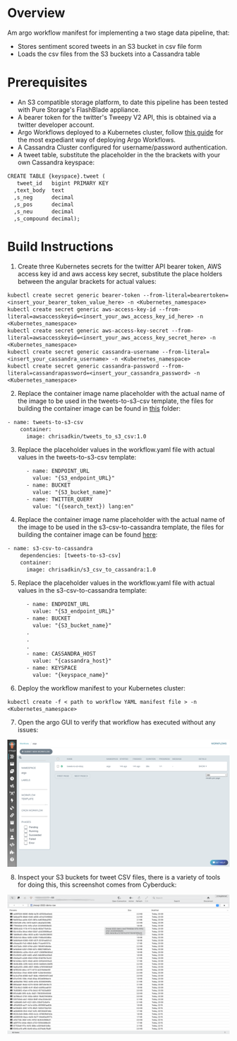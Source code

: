# Overview

Am argo workflow manifest for implementing a two stage data pipeline, that:

- Stores sentiment scored tweets in an S3 bucket in csv file form
- Loads the csv files from the S3 buckets into a Cassandra table

# Prerequisites

- An S3 compatible storage platform, to date this pipeline has been tested with Pure Storage's FlashBlade appliance.
- A bearer token for the twitter's Tweepy V2 API, this is obtained via a twitter developer account.
- Argo Workflows deployed to a Kubernetes cluster, follow [this guide](https://argoproj.github.io/argo-workflows/quick-start/) for the most expediant way of deploying Argo Workflows.
- A Cassandra Cluster configured for username/password authentication.
- A tweet table, substitute the placeholder in the the brackets with your own Cassandra keyspace:
```
CREATE TABLE {keyspace}.tweet (
   tweet_id   bigint PRIMARY KEY
  ,text_body  text
  ,s_neg      decimal 
  ,s_pos      decimal
  ,s_neu      decimal
  ,s_compound decimal);
```

# Build Instructions

1. Create three Kubernetes secrets for the twitter API bearer token, AWS access key id and aws access key secret, substitute the place holders between the angular brackets for actual values:

```
kubectl create secret generic bearer-token --from-literal=bearertoken=<insert_your_bearer_token_value_here> -n <Kubernetes_namespace>
kubectl create secret generic aws-access-key-id --from-literal=awsaccesskeyid=<insert_your_aws_access_key_id_here> -n <Kubernetes_namespace>
kubectl create secret generic aws-access-key-secret --from-literal=awsaccesskeyid=<insert_your_aws_access_key_secret_here> -n <Kubernetes_namespace>
kubectl create secret generic cassandra-username --from-literal=<insert_your_cassandra_username> -n <Kubernetes_namespace>
kubectl create secret generic cassandra-password --from-literal=cassandrapassword=<insert_your_cassandra_password> -n <Kubernetes_namespace>
```

2. Replace the container image name placeholder with the actual name of the image to be used in the tweets-to-s3-csv template, the files for building the container image can be found in [this](https://github.com/chrisadkin/Argo-Data-Pipeline-Gallery/tree/main/docker_images/s3_csv_to_cassandra) folder:

```
- name: tweets-to-s3-csv
    container:
      image: chrisadkin/tweets_to_s3_csv:1.0
```

3. Replace the placeholder values in the workflow.yaml file with actual values in the tweets-to-s3-csv template:

```
      - name: ENDPOINT_URL
        value: "{S3_endpoint_URL}"
      - name: BUCKET
        value: "{S3_bucket_name}"
      - name: TWITTER_QUERY
        value: "({search_text}) lang:en"
```

4. Replace the container image name placeholder with the actual name of the image to be used in the s3-csv-to-cassandra template, the files for building the container image can be found [here](https://github.com/chrisadkin/Argo-Data-Pipeline-Gallery/tree/main/docker_images/s3_csv_to_cassandra):

```
- name: s3-csv-to-cassandra
    dependencies: [tweets-to-s3-csv]
    container:
      image: chrisadkin/s3_csv_to_cassandra:1.0
```

5. Replace the placeholder values in the workflow.yaml file with actual values in the s3-csv-to-cassandra template:

```
      - name: ENDPOINT_URL
        value: "{S3_endpoint_URL}"
      - name: BUCKET
        value: "{S3_bucket_name}"
      .
      .
      .
      - name: CASSANDRA_HOST
        value: "{cassandra_host}"
      - name: KEYSPACE
        value: "{keyspace_name}"
```

6. Deploy the workflow manifest to your Kubernetes cluster:
```
kubectl create -f < path to workflow YAML manifest file > -n <Kubernetes_namespace>
```

7. Open the argo GUI to verify that workflow has executed without any issues:

<img style="float: left; margin: 0px 15px 15px 0px;" src="https://github.com/chrisadkin/Argo-Data-Pipeline-Gallery/blob/main/images/01.png?raw=true">

8. Inspect your S3 buckets for tweet CSV files, there is a variety of tools for doing this, this screenshot comes from Cyberduck:

<img style="float: left; margin: 0px 15px 15px 0px;" src="https://github.com/chrisadkin/Argo-Data-Pipeline-Gallery/blob/main/images/02.png?raw=true">
